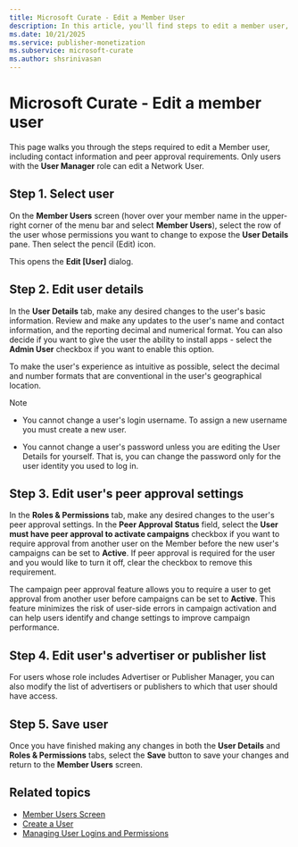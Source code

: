 ```yaml
---
title: Microsoft Curate - Edit a Member User
description: In this article, you'll find steps to edit a member user, including contact information and peer approval requirements.
ms.date: 10/21/2025
ms.service: publisher-monetization
ms.subservice: microsoft-curate
ms.author: shsrinivasan
---
```


# Microsoft Curate - Edit a member user

This page walks you through the steps required to edit a Member user, including contact information and peer approval requirements. Only users with the **User Manager** role can edit a Network User.

## Step 1. Select user

On the **Member Users** screen (hover over your member name in the upper-right corner of the menu bar and select **Member Users**), select the row of the user whose permissions you want to change to expose the **User Details** pane. Then select the pencil (Edit) icon.

This opens the **Edit \[User\]** dialog.

## Step 2. Edit user details

In the **User Details** tab, make any desired changes to the user's basic information. Review and make any updates to the user's name and contact information, and the reporting decimal and numerical format. You can also decide if you want to give the user the ability to install apps - select the **Admin User** checkbox if you want to enable this option.

To make the user's experience as intuitive as possible, select the decimal and number formats that are conventional in the user's geographical location.

> [!NOTE]
> - You cannot change a user's login username. To assign a new username you must create a new user.
>
> - You cannot change a user's password unless you are editing the User Details for yourself. That is, you can change the password only for the user identity you used to log in.

## Step 3. Edit user's peer approval settings

In the **Roles & Permissions** tab, make any desired changes to the user's peer approval settings. In the **Peer Approval Status** field, select the **User must have peer approval to activate campaigns** checkbox if you want to require approval from another user on the Member before the new user's campaigns can be set to **Active**. If peer approval is required for the user and you would like to turn it off, clear the checkbox to remove this requirement.

The campaign peer approval feature allows you to require a user to get approval from another user before campaigns can be set to **Active**. This feature minimizes the risk of user-side errors in campaign activation and can help users identify and change settings to improve campaign performance.

## Step 4. Edit user's advertiser or publisher list

For users whose role includes Advertiser or Publisher Manager, you can also modify the list of advertisers or publishers to which that user should have access.

## Step 5. Save user

Once you have finished making any changes in both the **User Details** and **Roles & Permissions** tabs, select the **Save** button to save your changes and return to the **Member Users** screen.

## Related topics

- [Member Users Screen](./network-users-screen.md)
- [Create a User](./create-a-user.md)
- [Managing User Logins and Permissions](./managing-user-logins-and-permissions.md)
